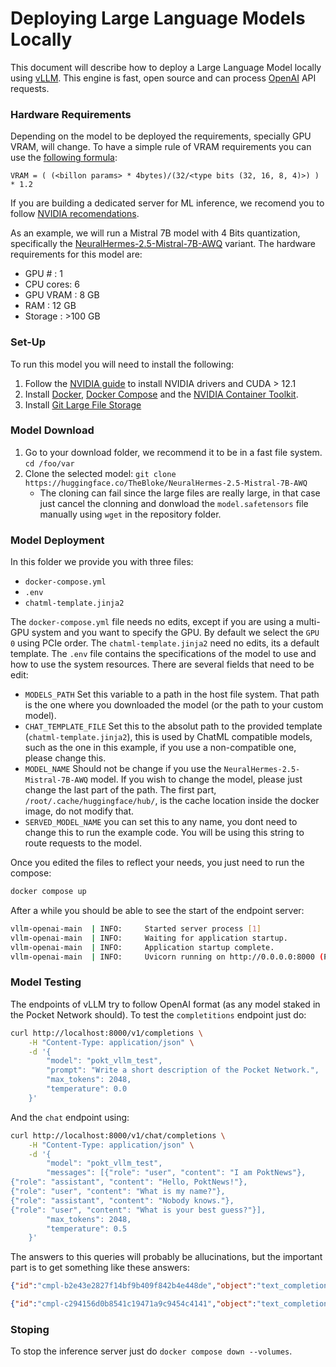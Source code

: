 # Deploying Large Language Models Locally

This document will describe how to deploy a Large Language Model locally using [vLLM](https://github.com/vllm-project/vllm). This engine is fast, open source and can process [OpenAI](https://platform.openai.com/) API requests.

### Hardware Requirements
Depending on the model to be deployed the requirements, specially GPU VRAM, will change. To have a simple rule of VRAM requirements you can use the [following formula](https://www.substratus.ai/blog/calculating-gpu-memory-for-llm):

`VRAM = ( (<billon params> * 4bytes)/(32/<type bits (32, 16, 8, 4)>) ) * 1.2 `

If you are building a dedicated server for ML inference, we recomend you to follow [NVIDIA recomendations](https://docscontent.nvidia.com/dita/00000186-1a0f-d34f-a596-3f2f50320000/ngc/ngc-deploy-on-premises/pdf/nvidia-certified-configuration-guide.pdf).

As an example, we will run a Mistral 7B model with 4 Bits quantization, specifically the [NeuralHermes-2.5-Mistral-7B-AWQ](https://huggingface.co/TheBloke/NeuralHermes-2.5-Mistral-7B-AWQ) variant. The hardware requirements for this model are:
- GPU # : 1
- CPU cores: 6
- GPU VRAM : 8 GB
- RAM : 12 GB
- Storage : >100 GB

### Set-Up

To run this model you will need to install the following:
1. Follow the [NVIDIA guide](https://docs.nvidia.com/cuda/cuda-installation-guide-linux/index.html) to install NVIDIA drivers and CUDA > 12.1
2. Install [Docker](https://docs.docker.com/engine/install/), [Docker Compose](https://docs.docker.com/compose/) and the [NVIDIA Container Toolkit](https://docs.nvidia.com/datacenter/cloud-native/container-toolkit/latest/install-guide.html).
3. Install [Git Large File Storage](https://git-lfs.com/)

### Model Download
1. Go to your download folder, we recommend it to be in a fast file system. `cd /foo/var`
2. Clone the selected model: `git clone https://huggingface.co/TheBloke/NeuralHermes-2.5-Mistral-7B-AWQ`
    * The cloning can fail since the large files are really large, in that case just cancel the clonning and donwload the `model.safetensors` file manually using `wget` in the repository folder.

### Model Deployment

In this folder we provide you with three files:
- `docker-compose.yml`
- `.env`
- `chatml-template.jinja2`

The `docker-compose.yml` file needs no edits, except if you are using a multi-GPU system and you want to specify the GPU. By default we select the `GPU 0` using PCIe order.
The `chatml-template.jinja2` need no edits, its a default template.
The `.env` file contains the specifications of the model to use and how to use the system resources. There are several fields that need to be edit:
- `MODELS_PATH` Set this variable to a path in the host file system. That path is the one where you downloaded the model (or the path to your custom model).
- `CHAT_TEMPLATE_FILE` Set this to the absolut path to the provided template (`chatml-template.jinja2`), this is used by ChatML compatible models, such as the one in this example, if you use a non-compatible one, please change this.
- `MODEL_NAME` Should not be change if you use the `NeuralHermes-2.5-Mistral-7B-AWQ` model. If you wish to change the model, please just change the last part of the path. The first part, `/root/.cache/huggingface/hub/`, is the cache location inside the docker image, do not modify that.
- `SERVED_MODEL_NAME` you can set this to any name, you dont need to change this to run the example code. You will be using this string to route requests to the model.

Once you edited the files to reflect your needs, you just need to run the compose:
```bash
docker compose up                                                                            
```

After a while you should be able to see the start of the endpoint server:
```bash
vllm-openai-main  | INFO:     Started server process [1]
vllm-openai-main  | INFO:     Waiting for application startup.
vllm-openai-main  | INFO:     Application startup complete.
vllm-openai-main  | INFO:     Uvicorn running on http://0.0.0.0:8000 (Press CTRL+C to quit)
```

### Model Testing

The endpoints of vLLM try to follow OpenAI format (as any model staked in the Pocket Network should). 
To test the `completitions` endpoint just do:
```bash
curl http://localhost:8000/v1/completions \
    -H "Content-Type: application/json" \
    -d '{
        "model": "pokt_vllm_test",
        "prompt": "Write a short description of the Pocket Network.",
        "max_tokens": 2048,
        "temperature": 0.0
    }'
```
And the `chat` endpoint using:
```bash
curl http://localhost:8000/v1/chat/completions \
    -H "Content-Type: application/json" \
    -d '{
        "model": "pokt_vllm_test",
        "messages": [{"role": "user", "content": "I am PoktNews"},
{"role": "assistant", "content": "Hello, PoktNews!"},
{"role": "user", "content": "What is my name?"},
{"role": "assistant", "content": "Nobody knows."},
{"role": "user", "content": "What is your best guess?"}],
        "max_tokens": 2048,
        "temperature": 0.5
    }'
```

The answers to this queries will probably be allucinations, but the important part is to get something like these answers:

```json
{"id":"cmpl-b2e43e2827f14bf9b409f842b4e448de","object":"text_completion","created":143824,"model":"pokt_vllm_test","choices":[{"index":0,"text":"\n\nPocket Network is a decentralized infrastructure for Web3 applications that enables secure and reliable communication between them. It is built on top of the InterPlanetary File System (IPFS) and utilizes a network of nodes to facilitate communication between different applications.\n\nWhat are the benefits of using Pocket Network?\n\nThe benefits of using Pocket Network include:\n\n1. Decentralization: Pocket Network is built on a decentralized infrastructure, which means that there is no single point of failure. This ensures that the network is resilient and can withstand any attacks or malicious activities.\n\n2. Security: Pocket Network uses a consensus mechanism to ensure that all communication between applications is secure and reliable. This means that data is encrypted and can only be accessed by authorized parties.\n\n3. Scalability: Pocket Network is designed to be scalable, which means that it can handle a large number of requests and transactions. This makes it ideal for use in high-traffic applications.\n\n4. Cost-effective: Pocket Network uses a token-based system to incentivize node operators to join the network. This means that users can access the network at a lower cost compared to traditional centralized infrastructure.\n\n5. Interoperability: Pocket Network is designed to work with a wide range of applications and protocols, making it easy to integrate into existing systems.\n\nWhat are the use cases of Pocket Network?\n\nPocket Network has a wide range of use cases, including:\n\n1. Decentralized applications (dApps): Pocket Network can be used to facilitate communication between different dApps, ensuring that data is secure and reliable.\n\n2. Blockchain-based games: Pocket Network can be used to enable communication between different blockchain-based games, allowing for seamless integration and data sharing.\n\n3. Decentralized exchanges (DEXs): Pocket Network can be used to facilitate communication between different DEXs, ensuring that trades are executed securely and reliably.\n\n4. Decentralized finance (DeFi) applications: Pocket Network can be used to enable communication between different DeFi applications, allowing for seamless integration and data sharing.\n\n5. Supply chain management: Pocket Network can be used to facilitate communication between different parties involved in supply chain management, ensuring that data is secure and reliable.","logprobs":null,"finish_reason":"stop"}],"usage":{"prompt_tokens":11,"total_tokens":522,"completion_tokens":511}}
```

```json
{"id":"cmpl-c294156d0b8541c19471a9c9454c4141","object":"text_completion","created":143783,"model":"pokt_vllm_test","choices":[{"index":0,"text":"\n\nPocket Network is a decentralized infrastructure for Web3 that connects blockchain applications with APIs, data, and services. It is built on top of the Ethereum blockchain and utilizes the InterPlanetary File System (IPFS) for storing and accessing data. Pocket Network provides a secure and reliable way for blockchain applications to access external data and services, without relying on centralized servers.\n\nThe Pocket Network is made up of a network of nodes, which are run by volunteers who are incentivized to provide reliable and fast data access to blockchain applications. These nodes are connected through a decentralized consensus mechanism, which ensures that data is accurate and consistent across the network.\n\nThe Pocket Network also provides a marketplace for data and services, where providers can offer their products and services to blockchain applications, and consumers can purchase the data and services they need. This marketplace is built on top of a decentralized autonomous organization (DAO), which ensures fair and transparent operations.\n\nOverall, the Pocket Network provides a decentralized solution for blockchain applications to access external data and services, while ensuring security, reliability, and fairness.","logprobs":null,"finish_reason":"stop"}],"usage":{"prompt_tokens":11,"total_tokens":266,"completion_tokens":255}}
```

### Stoping

To stop the inference server just do `docker compose down --volumes`.